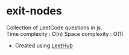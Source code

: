 # exit-nodes
Collection of LeetCode questions in js.   
 Time complexity : O(n) 
 Space complexity : O(1)

- Created using [LeetHub](https://github.com/QasimWani/LeetHub)
